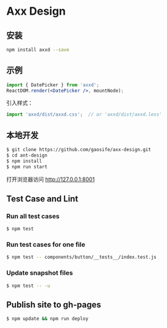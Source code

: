 

# Axx Design

## 安装

```bash
npm install axxd --save
```

## 示例

```jsx
import { DatePicker } from 'axxd';
ReactDOM.render(<DatePicker />, mountNode);
```

引入样式：

```jsx
import 'axxd/dist/axxd.css';  // or 'axxd/dist/axxd.less'
```


## 本地开发

```bash
$ git clone https://github.com/gaosife/axx-design.git
$ cd ant-design
$ npm install
$ npm run start
```

打开浏览器访问 http://127.0.0.1:8001 

## Test Case and Lint

### Run all test cases
``` bash
$ npm test
```

### Run test cases for one file
```bash
$ npm test -- components/button/__tests__/index.test.js
```

### Update snapshot files
```bash
$ npm test -- -u
```

## Publish site to gh-pages
```bash
$ npm update && npm run deploy
```
